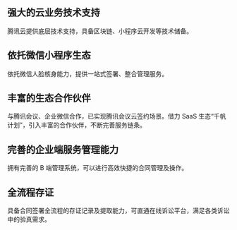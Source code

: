 ## 强大的云业务技术支持

腾讯云提供底层技术支持，具备区块链、小程序云开发等技术储备。

## 依托微信小程序生态

依托微信人脸核身能力，提供一站式签署、整合管理服务。

## 丰富的生态合作伙伴

与腾讯会议、企业微信合作，已实现腾讯会议云签约场景。借力 SaaS 生态“千帆计划”，引入丰富的合作伙伴，不断完善服务链条。 

## 完善的企业端服务管理能力

拥有完善的 B 端管理系统，可以进行高效快捷的合同管理及操作。

## 全流程存证
具备合同签署全流程的存证记录及提取能力，可直通在线诉讼平台，满足各类诉讼中的验真需求。
